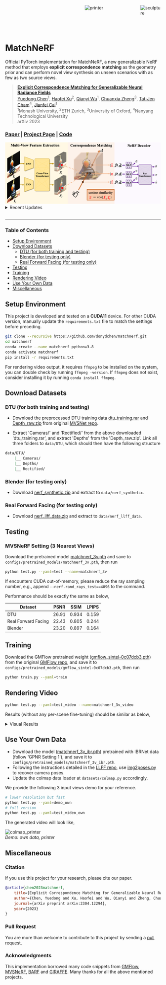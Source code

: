 <div>
<!-- <img src='https://i.imgur.com/tFP6Q3p.gif' align="right" height="120px" width="180px" alt='house'> -->
<img src='https://i.imgur.com/Tq07diD.gif' align="right" height="120px" width="66px" alt='sculpture'> 
<img src='https://i.imgur.com/3boKX8u.gif' align="right" height="120px" width="180px" alt='printer'> 
</div>

<br><br><br><br>

# MatchNeRF




Official PyTorch implementation for MatchNeRF, a new generalizable NeRF method that employs **explicit correspondence matching** as the geometry prior and can perform novel view synthesis on unseen scenarios with as few as two source views. <br>


>**[Explicit Correspondence Matching for Generalizable Neural Radiance Fields](http://arxiv.org/abs/2304.12294)**  
>[Yuedong Chen](https://donydchen.github.io/)<sup>1</sup>,
[Haofei Xu](https://haofeixu.github.io/)<sup>2</sup>,
[Qianyi Wu](https://qianyiwu.github.io/)<sup>1</sup>,
[Chuanxia Zheng](https://www.chuanxiaz.com/)<sup>3</sup>,
[Tat-Jen Cham](https://personal.ntu.edu.sg/astjcham/)<sup>4</sup>,
[Jianfei Cai](https://jianfei-cai.github.io/)<sup>1</sup>  
><sup>1</sup>Monash University, <sup>2</sup>ETH Zurich, <sup>3</sup>University of Oxford, <sup>4</sup>Nanyang Technological University  
arXiv 2023
### [Paper](http://arxiv.org/abs/2304.12294) | [Project Page](https://donydchen.github.io/matchnerf) | [Code](https://github.com/donydchen/matchnerf)

<img src="docs/matchnerf.png">


<details>
  <summary>Recent Updates</summary>

* `25-Apr-2023`: released MatchNeRF codes and models.

</details>

<br>


----


### Table of Contents

* [Setup Environment](#setup-environment)
* [Download Datasets](#download-datasets)
  * [DTU (for both training and testing)](#dtu-for-both-training-and-testing)
  * [Blender (for testing only)](#blender-for-testing-only)
  * [Real Forward Facing (for testing only)](#real-forward-facing-for-testing-only)
* [Testing](#testing)
* [Training](#training)
* [Rendering Video](#rendering-video)
* [Use Your Own Data](#use-your-own-data)
* [Miscellaneous](#miscellaneous)


## Setup Environment

This project is developed and tested on a **CUDA11** device. For other CUDA version, manually update the `requirements.txt` file to match the settings before preceding.

```bash
git clone --recursive https://github.com/donydchen/matchnerf.git
cd matchnerf
conda create --name matchnerf python=3.8
conda activate matchnerf
pip install -r requirements.txt
```

For rendering video output, it requires `ffmpeg` to be installed on the system, you can double check by running `ffmpeg -version`. If `ffmpeg` does not exist, consider installing it by running `conda install ffmpeg`.

## Download Datasets

### DTU (for both training and testing)

* Download the preprocessed DTU training data [dtu_training.rar](https://drive.google.com/file/d/1eDjh-_bxKKnEuz5h-HXS7EDJn59clx6V/view) and [Depth_raw.zip](https://virutalbuy-public.oss-cn-hangzhou.aliyuncs.com/share/cascade-stereo/CasMVSNet/dtu_data/dtu_train_hr/Depths_raw.zip) from original [MVSNet repo](https://github.com/YoYo000/MVSNet).

* Extract 'Cameras/' and 'Rectified/' from the above downloaded 'dtu_training.rar', and extract 'Depths' from the 'Depth_raw.zip'. Link all three folders to `data/DTU`, which should then have the following structure

```bash
data/DTU/
    |__ Cameras/
    |__ Depths/
    |__ Rectified/
```

### Blender (for testing only)

* Download [nerf_synthetic.zip](https://drive.google.com/drive/folders/128yBriW1IG_3NJ5Rp7APSTZsJqdJdfc1) and extract to `data/nerf_synthetic`.

### Real Forward Facing (for testing only)

* Download [nerf_llff_data.zip](https://drive.google.com/drive/folders/128yBriW1IG_3NJ5Rp7APSTZsJqdJdfc1) and extract to `data/nerf_llff_data`.

## Testing

### MVSNeRF Setting (3 Nearest Views)

Download the pretrained model [matchnerf_3v.pth](https://drive.google.com/file/d/1Powy38EOtsrMYN7nh5rx5ySMJ7LUgGSq) and save to `configs/pretrained_models/matchnerf_3v.pth`, then run

```bash
python test.py --yaml=test --name=matchnerf_3v
```

If encounters CUDA out-of-memory, please reduce the ray sampling number, e.g., append `--nerf.rand_rays_test==4096` to the command.

Performance should be exactly the same as below,

| Dataset    | PSNR  | SSIM  | LPIPS |
| ------- | ------| ----- | ------|
| DTU                  | 26.91 | 0.934 | 0.159 |
| Real Forward Facing  | 22.43 | 0.805 | 0.244 |
| Blender | 23.20 | 0.897 | 0.164 |

## Training

Download the GMFlow pretrained weight ([gmflow_sintel-0c07dcb3.pth](https://drive.google.com/file/d/1d5C5cgHIxWGsFR1vYs5XrQbbUiZl9TX2/view)) from  the original [GMFlow repo](https://github.com/haofeixu/gmflow), and save it to `configs/pretrained_models/gmflow_sintel-0c07dcb3.pth`, then run

```bash
python train.py --yaml=train
```

## Rendering Video

```bash
python test.py --yaml=test_video --name=matchnerf_3v_video
```

Results (without any per-scene fine-tuning) should be similar as below,

<details>
  <summary>Visual Results</summary>

![dtu_scan38_view24](https://i.imgur.com/r2vtiaL.gif)<br>
*DTU: scan38_view24*

![blender_materials_view36](https://i.imgur.com/eMZjC1K.gif)<br>
*Blender: materials_view36*

![llff_leaves_view13](https://i.imgur.com/oLaKtMX.gif)<br>
*Real Forward Facing: leaves_view13*

</details>


## Use Your Own Data

* Download the model ([matchnerf_3v_ibr.pth](https://drive.google.com/file/d/1eGY_pkPxxWiSbGFn-Ype8JvW9GqYVfiq)) pretrained with IBRNet data (follow 'GPNR Setting 1'), and save it to `configs/pretrained_models/matchnerf_3v_ibr.pth`.
* Following the instructions detailed in the [LLFF repo](https://github.com/Fyusion/LLFF#1-recover-camera-poses), use [img2poses.py](https://github.com/Fyusion/LLFF/blob/master/imgs2poses.py) to recover camera poses.
* Update the colmap data loader at `datasets/colmap.py` accordingly.

We provide the following 3 input views demo for your reference.

```bash
# lower resolution but fast
python test.py --yaml=demo_own
# full version
python test.py --yaml=test_video_own
```

The generated video will look like,

![colmap_printer](https://i.imgur.com/3boKX8u.gif)<br>
*Demo: own data, printer*


## Miscellaneous

### Citation

If you use this project for your research, please cite our paper.

```bibtex
@article{chen2023matchnerf,
    title={Explicit Correspondence Matching for Generalizable Neural Radiance Fields},
    author={Chen, Yuedong and Xu, Haofei and Wu, Qianyi and Zheng, Chuanxia and Cham, Tat-Jen and Cai, Jianfei},
    journal={arXiv preprint arXiv:2304.12294},
    year={2023}
}
```

### Pull Request

You are more than welcome to contribute to this project by sending a [pull request](https://docs.github.com/en/pull-requests/collaborating-with-pull-requests/proposing-changes-to-your-work-with-pull-requests/about-pull-requests).

### Acknowledgments

This implementation borrowed many code snippets from [GMFlow](https://github.com/haofeixu/gmflow), [MVSNeRF](https://github.com/apchenstu/mvsnerf), [BARF](https://github.com/chenhsuanlin/bundle-adjusting-NeRF) and [GIRAFFE](https://github.com/autonomousvision/giraffe). Many thanks for all the above mentioned projects.
